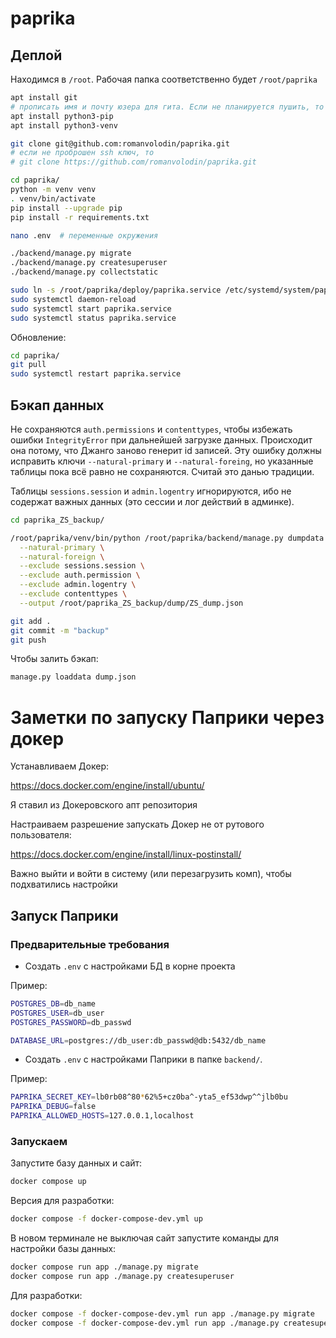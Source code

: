# paprika

## Деплой

Находимся в `/root`. Рабочая папка соответственно будет `/root/paprika`

```bash
apt install git
# прописать имя и почту юзера для гита. Если не планируется пушить, то можно забить
apt install python3-pip
apt install python3-venv

git clone git@github.com:romanvolodin/paprika.git
# если не проброшен ssh ключ, то
# git clone https://github.com/romanvolodin/paprika.git

cd paprika/
python -m venv venv
. venv/bin/activate
pip install --upgrade pip
pip install -r requirements.txt

nano .env  # переменные окружения

./backend/manage.py migrate
./backend/manage.py createsuperuser
./backend/manage.py collectstatic

sudo ln -s /root/paprika/deploy/paprika.service /etc/systemd/system/paprika.service
sudo systemctl daemon-reload
sudo systemctl start paprika.service
sudo systemctl status paprika.service
```

Обновление:

```bash
cd paprika/
git pull
sudo systemctl restart paprika.service
```

## Бэкап данных

Не сохраняются `auth.permissions` и `contenttypes`, чтобы избежать ошибки `IntegrityError` при дальнейшей загрузке данных. Происходит она потому, что Джанго заново генерит id записей. Эту ошибку должны исправить ключи `--natural-primary` и `--natural-foreing`, но указанные таблицы пока всё равно не сохраняются. Считай это данью традиции.

Таблицы `sessions.session` и `admin.logentry` игнорируются, ибо не содержат важных данных (это сессии и лог действий в админке).

```bash
cd paprika_ZS_backup/

/root/paprika/venv/bin/python /root/paprika/backend/manage.py dumpdata --format=json --indent=2 \
  --natural-primary \
  --natural-foreign \
  --exclude sessions.session \
  --exclude auth.permission \
  --exclude admin.logentry \
  --exclude contenttypes \
  --output /root/paprika_ZS_backup/dump/ZS_dump.json

git add .
git commit -m "backup"
git push
```

Чтобы залить бэкап:

```bash
manage.py loaddata dump.json
```

# Заметки по запуску Паприки через докер

Устанавливаем Докер:

https://docs.docker.com/engine/install/ubuntu/

Я ставил из Докеровского апт репозитория

Настраиваем разрешение запускать Докер не от рутового пользователя:

https://docs.docker.com/engine/install/linux-postinstall/

Важно выйти и войти в систему (или перезагрузить комп), чтобы подхватились настройки

## Запуск Паприки

### Предварительные требования

- Создать `.env` с настройками БД в корне проекта

Пример:

```bash
POSTGRES_DB=db_name
POSTGRES_USER=db_user
POSTGRES_PASSWORD=db_passwd

DATABASE_URL=postgres://db_user:db_passwd@db:5432/db_name
```

- Создать `.env` с настройками Паприки в папке `backend/`.

Пример:

```bash
PAPRIKA_SECRET_KEY=lb0rb08^80*62%5+cz0ba^-yta5_ef53dwp^^jlb0bu
PAPRIKA_DEBUG=false
PAPRIKA_ALLOWED_HOSTS=127.0.0.1,localhost
```

### Запускаем

Запустите базу данных и сайт:

```bash
docker compose up
```

Версия для разработки:

```bash
docker compose -f docker-compose-dev.yml up
```

В новом терминале не выключая сайт запустите команды для настройки базы данных:

```bash
docker compose run app ./manage.py migrate
docker compose run app ./manage.py createsuperuser
```

Для разработки:

```bash
docker compose -f docker-compose-dev.yml run app ./manage.py migrate
docker compose -f docker-compose-dev.yml run app ./manage.py createsuperuser
```
